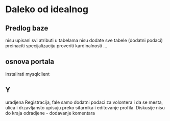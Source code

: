 # Daleko od idealnog

## Predlog baze
nisu upisani svi atributi u tabelama
nisu dodate sve tabele (dodatni podaci)
preinaciti specijalizaciju
proveriti kardinalnosti
...

## osnova portala
instalirati mysqlclient

## Y
uradjena Registracija, fale samo  dodatni podaci za volontera i da se mesta, ulica i drzavljansto upisuju preko sifarnika i editovanje profila.
Diskusije nisu do kraja odradjene - dodavanje komentara
